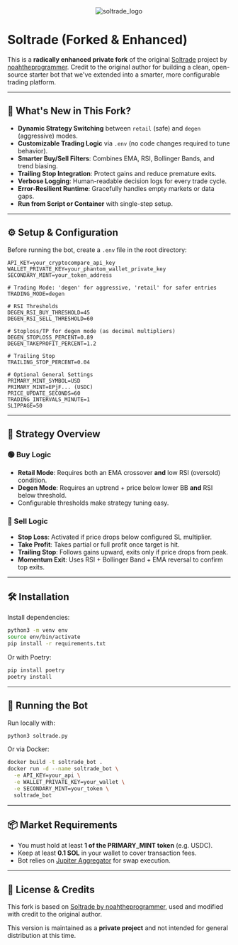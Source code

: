 <div align="center">
  <img src="https://github.com/noahtheprogrammer/soltrade/assets/81941019/aee060e2-d254-447e-b2ec-746367e06483" alt="soltrade_logo">
</div>

# Soltrade (Forked & Enhanced)

This is a **radically enhanced private fork** of the original [Soltrade](https://github.com/noahtheprogrammer/soltrade) project by [noahtheprogrammer](https://github.com/noahtheprogrammer). Credit to the original author for building a clean, open-source starter bot that we've extended into a smarter, more configurable trading platform.

---

## 🚀 What's New in This Fork?

- **Dynamic Strategy Switching** between `retail` (safe) and `degen` (aggressive) modes.
- **Customizable Trading Logic** via `.env` (no code changes required to tune behavior).
- **Smarter Buy/Sell Filters**: Combines EMA, RSI, Bollinger Bands, and trend biasing.
- **Trailing Stop Integration**: Protect gains and reduce premature exits.
- **Verbose Logging**: Human-readable decision logs for every trade cycle.
- **Error-Resilient Runtime**: Gracefully handles empty markets or data gaps.
- **Run from Script or Container** with single-step setup.

---

## ⚙️ Setup & Configuration

Before running the bot, create a `.env` file in the root directory:

```env
API_KEY=your_cryptocompare_api_key
WALLET_PRIVATE_KEY=your_phantom_wallet_private_key
SECONDARY_MINT=your_token_address

# Trading Mode: 'degen' for aggressive, 'retail' for safer entries
TRADING_MODE=degen

# RSI Thresholds
DEGEN_RSI_BUY_THRESHOLD=45
DEGEN_RSI_SELL_THRESHOLD=60

# Stoploss/TP for degen mode (as decimal multipliers)
DEGEN_STOPLOSS_PERCENT=0.89
DEGEN_TAKEPROFIT_PERCENT=1.2

# Trailing Stop
TRAILING_STOP_PERCENT=0.04

# Optional General Settings
PRIMARY_MINT_SYMBOL=USD
PRIMARY_MINT=EPjF... (USDC)
PRICE_UPDATE_SECONDS=60
TRADING_INTERVALS_MINUTE=1
SLIPPAGE=50
```

---

## 🧠 Strategy Overview

### 🟢 Buy Logic
- **Retail Mode**: Requires both an EMA crossover **and** low RSI (oversold) condition.
- **Degen Mode**: Requires an uptrend + price below lower BB **and** RSI below threshold.
- Configurable thresholds make strategy tuning easy.

### 🔴 Sell Logic
- **Stop Loss**: Activated if price drops below configured SL multiplier.
- **Take Profit**: Takes partial or full profit once target is hit.
- **Trailing Stop**: Follows gains upward, exits only if price drops from peak.
- **Momentum Exit**: Uses RSI + Bollinger Band + EMA reversal to confirm top exits.

---

## 🛠 Installation

Install dependencies:
```bash
python3 -m venv env
source env/bin/activate
pip install -r requirements.txt
```

Or with Poetry:
```bash
pip install poetry
poetry install
```

---

## 🧪 Running the Bot

Run locally with:
```bash
python3 soltrade.py
```

Or via Docker:
```bash
docker build -t soltrade_bot .
docker run -d --name soltrade_bot \
  -e API_KEY=your_api \
  -e WALLET_PRIVATE_KEY=your_wallet \
  -e SECONDARY_MINT=your_token \
  soltrade_bot
```

---

## 📦 Market Requirements

- You must hold at least **1 of the PRIMARY_MINT token** (e.g. USDC).
- Keep at least **0.1 SOL** in your wallet to cover transaction fees.
- Bot relies on [Jupiter Aggregator](https://jup.ag) for swap execution.

---

## 📜 License & Credits

This fork is based on [Soltrade by noahtheprogrammer](https://github.com/noahtheprogrammer/soltrade), used and modified with credit to the original author.

This version is maintained as a **private project** and not intended for general distribution at this time.
